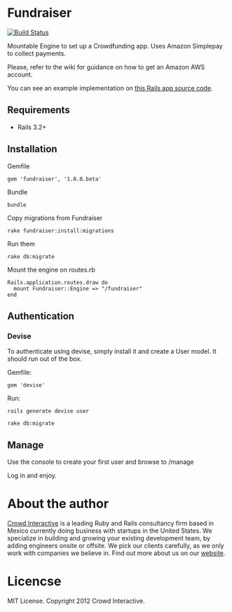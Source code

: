 # Fundraiser

[![Build Status](https://secure.travis-ci.org/crowdint/fundraiser.png)](http://travis-ci.org/crowdint/fundraiser)

Mountable Engine to set up a Crowdfunding app. Uses Amazon Simplepay to collect
payments.

Please, refer to the wiki for guidance on how to get an Amazon AWS account.

You can see an example implementation on [this Rails app source code](https://github.com/crowdint/fundraiser-app).

## Requirements

* Rails 3.2+

## Installation

Gemfile

    gem 'fundraiser', '1.0.0.beta'

Bundle

    bundle

Copy migrations from Fundraiser

    rake fundraiser:install:migrations

Run them

    rake db:migrate

Mount the engine on routes.rb

    Rails.application.routes.draw do
      mount Fundraiser::Engine => "/fundraiser"
    end

## Authentication

### Devise

To authenticate using devise, simply install it and create a User model. It
should run out of the box.

Gemfile:

    gem 'devise'

Run:

    rails generate devise user

    rake db:migrate

## Manage

Use the console to create your first user and browse to /manage

Log in and enjoy.

# About the author

[Crowd Interactive](http://www.crowdint.com) is a leading Ruby and Rails
consultancy firm based in Mexico currently doing business with startups
in the United States. We specialize in building and growing your existing
development team, by adding engineers onsite or offsite. We pick our clients
carefully, as we only work with companies we believe in. Find out more about
us on our [website](http://www.crowdint.com).

# Licencse

MIT License. Copyright 2012 Crowd Interactive.
